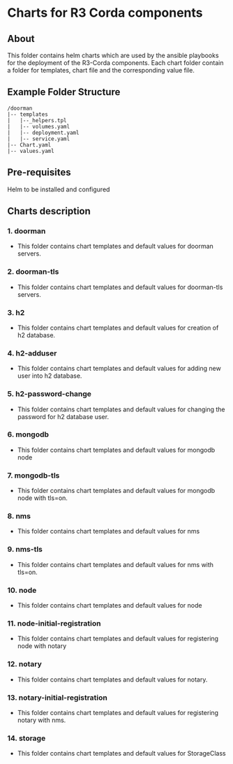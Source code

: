 # Charts for R3 Corda components

## About
This folder contains helm charts which are used by the ansible playbooks for the deployment of the R3-Corda components. Each chart folder contain a folder for templates, chart file and the corresponding value file. 

## Example Folder Structure ###
```
/doorman
|-- templates
|   |--_helpers.tpl
|   |-- volumes.yaml
|   |-- deployment.yaml
|   |-- service.yaml
|-- Chart.yaml
|-- values.yaml
```

## Pre-requisites

 Helm to be installed and configured 

## Charts description ##

### 1. doorman ###
- This folder contains chart templates and default values for doorman servers.
### 2. doorman-tls ###
- This folder contains chart templates and default values for doorman-tls servers.
### 3. h2 ###
- This folder contains chart templates and default values for creation of h2 database.
### 4. h2-adduser ###
- This folder contains chart templates and default values for adding new user into h2 database.
### 5. h2-password-change ###
- This folder contains chart templates and default values for changing the password for h2 database user. 
### 6. mongodb ###
- This folder contains chart templates and default values for mongodb node
### 7. mongodb-tls ###
- This folder contains chart templates and default values for mongodb node with tls=on.
### 8. nms ###
- This folder contains chart templates and default values for nms
### 9. nms-tls ###
- This folder contains chart templates and default values for nms with tls=on.
### 10. node ###
- This folder contains chart templates and default values for node
### 11. node-initial-registration ###
- This folder contains chart templates and default values for registering node with notary
### 12. notary ###
- This folder contains chart templates and default values for notary.
### 13. notary-initial-registration ###
- This folder contains chart templates and default values for registering notary with nms.
### 14. storage ###
- This folder contains chart templates and default values for StorageClass

